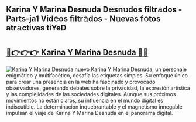 ## Karina Y Marina Desnuda D𝚎sn𝚞dos filtr𝚊dos - Parts-ja1 Vid𝚎os filtr𝚊dos - N𝚞evas f𝚘tos atr𝚊ctivas tiYeD

# <h2><a href="http://mb8rtii.tromn.icu/?c=Karina+Y+Marina+Desnuda">🔗👉👉👉 Karina Y Marina Desnuda 🔗🔗</a></h2>

[![Karina Y Marina Desnuda nuevo](https://i.imgur.com/pEAQMta.gif)](http://mb8rtii.tromn.icu/?c=Karina+Y+Marina+Desnuda)
Karina Y Marina Desnuda, un personaje enigmático y multifacético, desafía las etiquetas simples. Su enfoque único para crear una presencia en la web ha fascinado y provocado observadores, generando debates sobre la privacidad, la expresión artística y las complejidades de las sociedades digitales. Aunque sus próximos movimientos no están claros, su influencia en el mundo digital es indiscutible. La determinación inquebrantable y el magnetismo innegable impulsan el viaje de Karina Y Marina Desnuda en el panorama digital.
